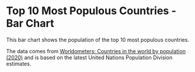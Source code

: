 # Top 10 Most Populous Countries - Bar Chart

This bar chart shows the population of the top 10 most populous countries. 

The data comes from [Worldometers: Countries in the world by population (2020)](https://www.worldometers.info/world-population/population-by-country/) and is based on the latest United Nations Population Division estimates.

